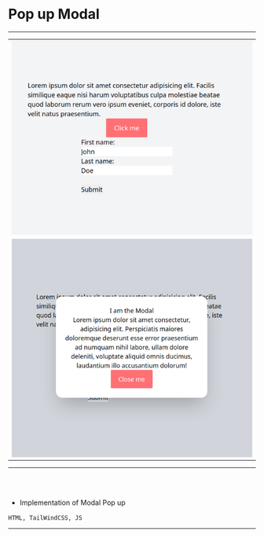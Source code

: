 

<br/> 

# Pop up Modal
<hr />


<table>
  <tr>
    <td><img src="img/normal.png" width="100%" height="70%" /></td>
     </tr>

  <tr>
    <td><img src="img/modal.png" width="100%" height="70%"  /> </td>
  </tr>
 </table>
<hr /><br/> <br/>

*  Implementation of Modal Pop up 

```
HTML, TailWindCSS, JS
````
<hr />





